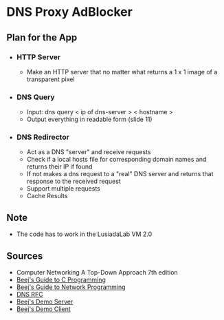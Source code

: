 # DNS Proxy AdBlocker  

## Plan for the App  

* ### HTTP Server  

  * Make an HTTP server that no matter what returns a 1 x 1 image of a transparent pixel

* ### DNS Query  

  * Input: dns query < ip of dns-server > < hostname >  
  * Output everything in readable form (slide 11)  

* ### DNS Redirector  

  * Act as a DNS "server" and receive requests  
  * Check if a local hosts file for corresponding domain names and returns their IP if found  
  * If not makes a dns request to a "real" DNS server and returns that response to the received request  
  * Support multiple requests  
  * Cache Results  

## Note  

* The code has to work in the LusiadaLab VM 2.0  

## Sources  

* Computer Networking A Top-Down Approach 7th edition
* [Beej's Guide to C Programming](https://beej.us/guide/bgc/pdf/bgc_a4_c_2.pdf)
* [Beej's Guide to Network Programming](https://beej.us/guide/bgnet/pdf/bgnet_a4_c_2.pdf)
* [DNS RFC](https://www.ietf.org/rfc/rfc1035.txt)
* [Beej's Demo Server](https://beej.us/guide/bgnet/examples/listener.c)
* [Beej's Demo Client](https://beej.us/guide/bgnet/examples/talker.c)
